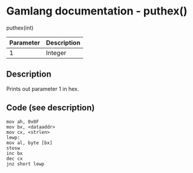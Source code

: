 # Gamlang documentation - puthex()

puthex(int)

| Parameter | Description |
| --------|--------|
| 1 | Integer |

## Description

Prints out parameter 1 in hex.

## Code (see description)

```
mov ah, 0x0F
mov bx, <dataaddr>
mov cx, <strlen>
lewp:
mov al, byte [bx]
stosw
inc bx
dec cx
jnz short lewp
```
